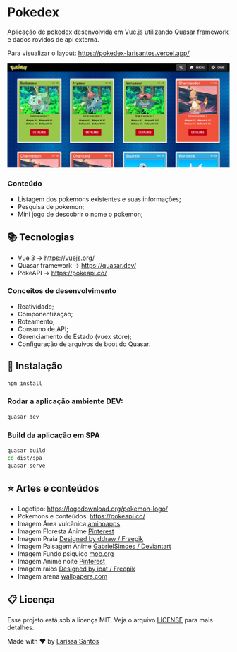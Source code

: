 # Pokedex

Aplicação de pokedex desenvolvida em Vue.js utilizando Quasar framework e dados rovidos de api externa.

Para visualizar o layout: https://pokedex-larisantos.vercel.app/

![imagem](https://github.com/LariMoro20/Pokedex/blob/main/pokemon.png)

### Conteúdo

- Listagem dos pokemons existentes e suas informações;
- Pesquisa de pokemon;
- Mini jogo de descobrir o nome o pokemon;

## :books: Tecnologias

- Vue 3 -> https://vuejs.org/
- Quasar framework -> https://quasar.dev/
- PokeAPI -> https://pokeapi.co/

### Conceitos de desenvolvimento

- Reatividade;
- Componentização;
- Roteamento;
- Consumo de API;
- Gerenciamento de Estado (vuex store);
- Configuração de arquivos de boot do Quasar.

## :hammer: Instalação

```bash
npm install
```

### Rodar a aplicação ambiente DEV:

```bash
quasar dev
```

### Build da aplicação em SPA

```bash
quasar build
cd dist/spa
quasar serve
```

## :star: Artes e conteúdos

- Logotipo: https://logodownload.org/pokemon-logo/
- Pokemons e conteúdos: https://pokeapi.co/
- Imagem Área vulcânica [aminoapps](https://aminoapps.com/c/pokemon-amino-ptbr/page/blog/as-areas-vulcanicas-do-mundo-pokemon/aaYm_7qU0uakLX1zDwgDpVjJGMERnqRpkm)
- Imagem Floresta Anime [Pinterest](https://br.pinterest.com/pin/807762883155535826/)
- Imagem Praia [Designed by ddraw / Freepik](http://www.freepik.com)
- Imagem Paisagem Anime [GabrielSimoes / Deviantart](https://www.deviantart.com/gabrielsimoes/art/Estudo-Paisagem-Anime-Anime-Landscape-Study-923587445)
- Imagem Fundo psiquico [mob.org](https://wallpaper.mob.org/pc/gallery/tag=purple/3/)
- Imagem Anime noite [Pinterest](https://br.pinterest.com/pin/442337994658280586/sent/?invite_code=d9736760b33b4ced988c263f04169d5e&sender=630011572781170960&sfo=1)
- Imagem raios [Designed by ioat / Freepik](https://www.freepik.com/premium-vector/thunderbolt-background_10559644.htm)
- Imagem arena [wallpapers.com](https://es.wallpapers.com/fondos-de-pantalla/unetea-millones-de-entrenadores-y-lucha-por-la-gloria-en-el-estadio-pokemon-2mzh30c645wfi9w2.html)

## :clipboard: Licença

Esse projeto está sob a licença MIT. Veja o arquivo [LICENSE](LICENSE) para mais detalhes.

Made with :heart: by [Larissa Santos](https://larissa-santos.vercel.app/)
